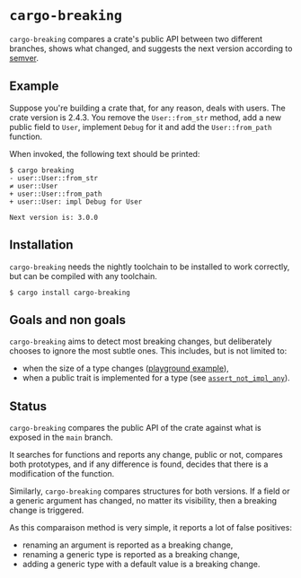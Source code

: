 # `cargo-breaking`

`cargo-breaking` compares a crate's public API between two different branches,
shows what changed, and suggests the next version according to [semver][semver].

## Example

Suppose you're building a crate that, for any reason, deals with users. The
crate version is 2.4.3. You remove the `User::from_str` method, add a new public
field to `User`, implement `Debug` for it and add the `User::from_path`
function.

When invoked, the following text should be printed:

```none
$ cargo breaking
- user::User::from_str
≠ user::User
+ user::User::from_path
+ user::User: impl Debug for User

Next version is: 3.0.0
```

## Installation

`cargo-breaking` needs the nightly toolchain to be installed to work correctly,
but can be compiled with any toolchain.

```none
$ cargo install cargo-breaking
```

## Goals and non goals

`cargo-breaking` aims to detect most breaking changes, but deliberately chooses
to ignore the most subtle ones. This includes, but is not limited to:

- when the size of a type changes ([playground example][add-field-pg]),
- when a public trait is implemented for a type (see
[`assert_not_impl_any`][ania]).

## Status

`cargo-breaking` compares the public API of the crate against what is exposed in
the `main` branch.

It searches for functions and reports any change, public or not, compares both
prototypes, and if any difference is found, decides that there is a modification
of the function.

Similarly, `cargo-breaking` compares structures for both versions. If a field
or a generic argument has changed, no matter its visibility, then a
breaking change is triggered.

As this comparaison method is very simple, it reports a lot of false positives:

- renaming an argument is reported as a breaking change,
- renaming a generic type is reported as a breaking change,
- adding a generic type with a default value is a breaking change.

[semver]: https://semver.org/
[add-field-pg]: https://play.rust-lang.org/?version=stable&mode=debug&edition=2018&gist=492a1727404d1f8d199962c639454f44
[ania]: https://docs.rs/static_assertions/1.1.0/static_assertions/macro.assert_not_impl_any.html
